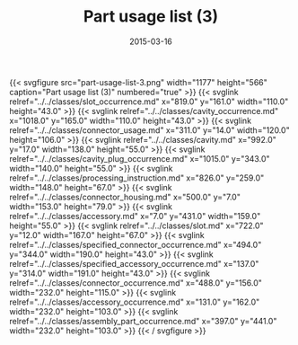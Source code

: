 ﻿---
title: Part usage list (3)
toc: false
type: specs
layout: diagram
date: "2015-03-16"
draft: false
specification: KBL
version: 2.4
documentType: "Recommendation"
elementType: Diagram
classes:
  - Slot_occurrence
  - Cavity_occurrence
  - Connector_usage
  - Cavity
  - Cavity_plug_occurrence
  - Processing_instruction
  - Connector_housing
  - Accessory
  - Slot
  - Specified_connector_occurrence
  - Specified_accessory_occurrence
  - Connector_occurrence
  - Accessory_occurrence
  - Assembly_part_occurrence
menu:
  KBL-2.4:    
    parent: presentation
    identifier: presentation/part-usage-list-3
    weight: 1010 

# Prev/next pager order (if `docs_section_pager` enabled in `params.toml`)
weight: 1010
---
{{< svgfigure src="part-usage-list-3.png" width="1177" height="566" caption="Part usage list (3)" numbered="true" >}}
  {{< svglink relref="../../classes/slot_occurrence.md" x="819.0" y="161.0" width="110.0" height="43.0" >}}
  {{< svglink relref="../../classes/cavity_occurrence.md" x="1018.0" y="165.0" width="110.0" height="43.0" >}}
  {{< svglink relref="../../classes/connector_usage.md" x="311.0" y="14.0" width="120.0" height="106.0" >}}
  {{< svglink relref="../../classes/cavity.md" x="992.0" y="17.0" width="138.0" height="55.0" >}}
  {{< svglink relref="../../classes/cavity_plug_occurrence.md" x="1015.0" y="343.0" width="140.0" height="55.0" >}}
  {{< svglink relref="../../classes/processing_instruction.md" x="826.0" y="259.0" width="148.0" height="67.0" >}}
  {{< svglink relref="../../classes/connector_housing.md" x="500.0" y="7.0" width="153.0" height="79.0" >}}
  {{< svglink relref="../../classes/accessory.md" x="7.0" y="431.0" width="159.0" height="55.0" >}}
  {{< svglink relref="../../classes/slot.md" x="722.0" y="12.0" width="167.0" height="67.0" >}}
  {{< svglink relref="../../classes/specified_connector_occurrence.md" x="494.0" y="344.0" width="190.0" height="43.0" >}}
  {{< svglink relref="../../classes/specified_accessory_occurrence.md" x="137.0" y="314.0" width="191.0" height="43.0" >}}
  {{< svglink relref="../../classes/connector_occurrence.md" x="488.0" y="156.0" width="232.0" height="115.0" >}}
  {{< svglink relref="../../classes/accessory_occurrence.md" x="131.0" y="162.0" width="232.0" height="103.0" >}}
  {{< svglink relref="../../classes/assembly_part_occurrence.md" x="397.0" y="441.0" width="232.0" height="103.0" >}}
{{< / svgfigure >}}
